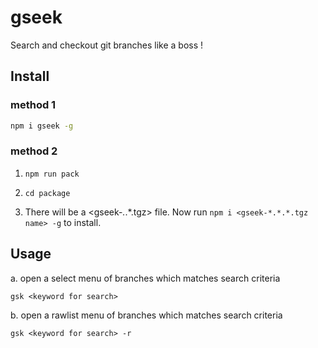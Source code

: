 # gseek

Search and checkout git branches like a boss !

## Install

### method 1

```bash
npm i gseek -g
```

### method 2

1. `npm run pack`

2. `cd package`

3. There will be a <gseek-_._.\*.tgz> file. Now run `npm i <gseek-*.*.*.tgz name> -g` to install.

## Usage

a. open a select menu of branches which matches search criteria

```shell
gsk <keyword for search>
```

b. open a rawlist menu of branches which matches search criteria

```shell
gsk <keyword for search> -r
```
